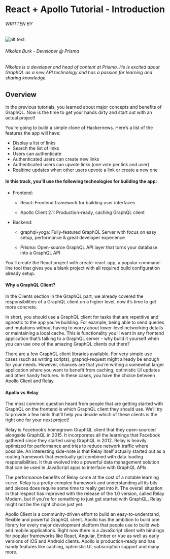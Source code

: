 # React + Apollo Tutorial - Introduction

###### WRITTEN BY

![alt text](https://pbs.twimg.com/profile_images/938876572802650112/owTdBnzU_200x200.jpg 'Nikolas Burk')

###### Nikolas Burk - Developer @ Prisma

###### Nikolas is a developer and head of content at Prisma. He is excited about GraphQL as a new API technology and has a passion for learning and sharing knowledge.

## Overview

In the previous tutorials, you learned about major concepts and benefits of GraphQL. Now is the time to get your hands dirty and start out with an actual project!

You’re going to build a simple clone of Hackernews. Here’s a list of the features the app will have:

- Display a list of links
- Search the list of links
- Users can authenticate
- Authenticated users can create new links
- Authenticated users can upvote links (one vote per link and user)
- Realtime updates when other users upvote a link or create a new one

#### In this track, you’ll use the following technologies for building the app:

- Frontend:

  - React: Frontend framework for building user interfaces

  - Apollo Client 2.1: Production-ready, caching GraphQL client

- Backend:

  - graphql-yoga: Fully-featured GraphQL Server with focus on easy setup, performance & great developer experience

  - Prisma: Open-source GraphQL API layer that turns your database into a GraphQL API

You’ll create the React project with create-react-app, a popular command-line tool that gives you a blank project with all required build configuration already setup.

#### Why a GraphQL Client?

In the Clients section in the GraphQL part, we already covered the responsibilities of a GraphQL client on a higher level, now it’s time to get more concrete.

In short, you should use a GraphQL client for tasks that are repetitive and agnostic to the app you’re building. For example, being able to send queries and mutations without having to worry about lower-level networking details or maintaining a local cache. This is functionality you’ll want in any frontend application that’s talking to a GraphQL server - why build it yourself when you can use one of the amazing GraphQL clients out there?

There are a few GraphQL client libraries available. For very simple use cases (such as writing scripts), graphql-request might already be enough for your needs. However, chances are that you’re writing a somewhat larger application where you want to benefit from caching, optimistic UI updates and other handy features. In these cases, you have the choice between Apollo Client and Relay.

#### Apollo vs Relay

The most common question heard from people that are getting started with GraphQL on the frontend is which GraphQL client they should use. We’ll try to provide a few hints that’ll help you decide which of these clients is the right one for your next project!

Relay is Facebook’s homegrown GraphQL client that they open-sourced alongside GraphQL in 2015. It incorporates all the learnings that Facebook gathered since they started using GraphQL in 2012. Relay is heavily optimized for performance and tries to reduce network traffic where possible. An interesting side-note is that Relay itself actually started out as a routing framework that eventually got combined with data loading responsibilities. It thus evolved into a powerful data management solution that can be used in JavaScript apps to interface with GraphQL APIs.

The performance benefits of Relay come at the cost of a notable learning curve. Relay is a pretty complex framework and understanding all its bits and pieces does require some time to really get into it. The overall situation in that respect has improved with the release of the 1.0 version, called Relay Modern, but if you’re for something to just get started with GraphQL, Relay might not be the right choice just yet.

Apollo Client is a community-driven effort to build an easy-to-understand, flexible and powerful GraphQL client. Apollo has the ambition to build one library for every major development platform that people use to build web and mobile applications. Right now there is a JavaScript client with bindings for popular frameworks like React, Angular, Ember or Vue as well as early versions of iOS and Android clients. Apollo is production-ready and has handy features like caching, optimistic UI, subscription support and many more.
